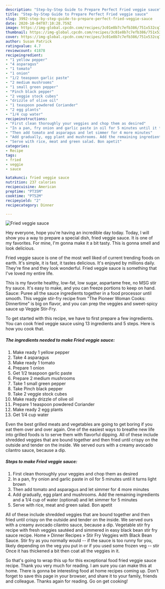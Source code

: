 ```yaml
---
description: "Step-by-Step Guide to Prepare Perfect Fried veggie sauce"
title: "Step-by-Step Guide to Prepare Perfect Fried veggie sauce"
slug: 3992-step-by-step-guide-to-prepare-perfect-fried-veggie-sauce
date: 2020-10-04T07:10:28.759Z
image: https://img-global.cpcdn.com/recipes/3c01e8b7c7efb386/751x532cq70/fried-veggie-sauce-recipe-main-photo.jpg
thumbnail: https://img-global.cpcdn.com/recipes/3c01e8b7c7efb386/751x532cq70/fried-veggie-sauce-recipe-main-photo.jpg
cover: https://img-global.cpcdn.com/recipes/3c01e8b7c7efb386/751x532cq70/fried-veggie-sauce-recipe-main-photo.jpg
author: Susan Patrick
ratingvalue: 4.7
reviewcount: 41878
recipeingredient:
- "1 yellow pepper"
- "4 asparagus"
- "1 tomato"
- "1 onion"
- "1/2 teaspoon garlic paste"
- "2 medium mushrooms"
- "1 small green pepper"
- "Pinch black pepper"
- "2 veggie stock cubes"
- "drizzle of olive oil"
- "1 teaspoon powdered Coriander"
- "2 egg plants"
- "1/4 cup water"
recipeinstructions:
- "First clean thoroughly your veggies and chop them as desired"
- "In a pan, fry onion and garlic paste in oil for 5 minutes until it turns light brown"
- "Then add tomato and asparagus and let simmer for 4 more minutes"
- "Add gradually, egg plant and mushrooms. Add the remaining ingredients and a 1/4 cup of water (optional) and let simmer for 5 minutes"
- "Serve with rice, meat and green salad. Bon apetit"
categories:
- Recipe
tags:
- fried
- veggie
- sauce

katakunci: fried veggie sauce 
nutrition: 237 calories
recipecuisine: American
preptime: "PT35M"
cooktime: "PT52M"
recipeyield: "2"
recipecategory: Dinner

---
```



![Fried veggie sauce](https://img-global.cpcdn.com/recipes/3c01e8b7c7efb386/751x532cq70/fried-veggie-sauce-recipe-main-photo.jpg)

Hey everyone, hope you're having an incredible day today. Today, I will show you a way to prepare a special dish, fried veggie sauce. It is one of my favorites. For mine, I'm gonna make it a bit tasty. This is gonna smell and look delicious.

Fried veggie sauce is one of the most well liked of current trending foods on earth. It's simple, it is fast, it tastes delicious. It's enjoyed by millions daily. They're fine and they look wonderful. Fried veggie sauce is something that I've loved my entire life.

This is my favorite healthy, low-fat, low sugar, aspartame free, no MSG stir fry sauce. It&#39;s easy to make, and you can freeze portions to keep on hand. Sauce: Puree all the sauce ingredients together in a food processor until smooth. This veggie stir-fry recipe from &#34;The Pioneer Woman Cooks: Dinnertime&#34; is big on flavor, and you can prep the veggies and sweet-spicy sauce up Veggie Stir-Fry.


To get started with this recipe, we have to first prepare a few ingredients. You can cook fried veggie sauce using 13 ingredients and 5 steps. Here is how you cook that.

<!--inarticleads1-->

##### The ingredients needed to make Fried veggie sauce:

1. Make ready 1 yellow pepper
1. Take 4 asparagus
1. Make ready 1 tomato
1. Prepare 1 onion
1. Get 1/2 teaspoon garlic paste
1. Prepare 2 medium mushrooms
1. Take 1 small green pepper
1. Take Pinch black pepper
1. Take 2 veggie stock cubes
1. Make ready drizzle of olive oil
1. Prepare 1 teaspoon powdered Coriander
1. Make ready 2 egg plants
1. Get 1/4 cup water


Even the best grilled meats and vegetables are going to get boring if you eat them over and over again. One of the easiest ways to breathe new life into grilled foods is to serve them with flavorful dipping. All of these include shredded veggies that are bound together and then fried until crispy on the outside and tender on the inside. We served ours with a creamy avocado cilantro sauce, because a dip. 

<!--inarticleads2-->

##### Steps to make Fried veggie sauce:

1. First clean thoroughly your veggies and chop them as desired
1. In a pan, fry onion and garlic paste in oil for 5 minutes until it turns light brown
1. Then add tomato and asparagus and let simmer for 4 more minutes
1. Add gradually, egg plant and mushrooms. Add the remaining ingredients and a 1/4 cup of water (optional) and let simmer for 5 minutes
1. Serve with rice, meat and green salad. Bon apetit


All of these include shredded veggies that are bound together and then fried until crispy on the outside and tender on the inside. We served ours with a creamy avocado cilantro sauce, because a dip. Vegetable stir fry recipe with fresh veggies sautéed and simmered in easy black bean stir fry sauce recipe. Home » Dinner Recipes » Stir Fry Veggies with Black Bean Sauce. Stir fry as you normally would -- if the sauce is too runny for you, likely depending on the veg you put in or if you used some frozen veg -- stir Once it has thickened a bit then coat all the veggies in it. 

So that's going to wrap this up for this exceptional food fried veggie sauce recipe. Thank you very much for reading. I am sure you can make this at home. There is gonna be interesting food at home recipes coming up. Don't forget to save this page in your browser, and share it to your family, friends and colleague. Thanks again for reading. Go on get cooking!
